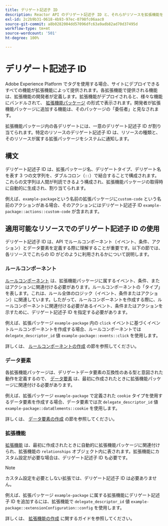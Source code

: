 ```yaml
---
title: デリゲート記述子 ID
description: Reactor API のデリゲート記述子 ID と、それらがリソースを拡張機能をリンクする方法について説明します。
exl-id: 2c2b9b31-0618-4b93-97ec-0798fc06aac0
source-git-commit: a8b0282004dd57096dfc63a9adb82ad70d37495d
workflow-type: tm+mt
source-wordcount: '501'
ht-degree: 100%

---
```


# デリゲート記述子 ID

Adobe Experience Platform でタグを使用する場合、サイトにデプロイできるすべての機能が拡張機能によって提供されます。各拡張機能で提供される機能は、拡張機能の開発者が定義します。拡張機能がデプロイされると、様々な機能にバンドルされて、 [拡張機能パッケージ](../endpoints/extension-packages.md) の形式で表示されます。開発者が拡張機能パッケージに追加する機能は、そのパッケージの「委任者」と見なされます。

拡張機能パッケージ内の各デリゲートには、一意のデリゲート記述子 ID が割り当てられます。特定のリソースのデリゲート記述子 ID は、リソースの種類と、そのリソースが属する拡張パッケージをシステムに通知します。

## 構文

デリゲート記述子 ID は、拡張パッケージ名、デリゲートタイプ、デリゲート名を表す 3 つの文字列を、ダブルコロン（`::`）で結合することで構成されます。これらの文字列は人間が判読できるよう構成され、拡張機能パッケージの取得時に自動的に生成され、割り当てられます。

例えば、`example-package`という名前の拡張パッケージに`custom-code` という名前のアクションがある場合、そのアクションにはデリゲート記述子 ID `example-package::actions::custom-code` が含まれます。

## 適用可能なリソースでのデリゲート記述子 ID の使用

デリゲート記述子 ID は、API でルールコンポーネント（イベント、条件、アクション）とデータ要素を定義する際に理解することが重要です。以下の節では、各リソースでこれらの ID がどのように利用されるかについて説明します。

### ルールコンポーネント

[ルールコンポーネント](../endpoints/rule-components.md) は、拡張機能パッケージに属するイベント、条件、またはアクションに関連付ける必要があります。ルールコンポーネントの「タイプ」を表します。これは、ルール全体のロジック（イベント、条件またはアクション）に関連しています。したがって、ルールコンポーネントを作成する際に、ルールコンポーネントに関連付ける必要があるイベント、条件またはアクションを示すために、デリゲート記述子 ID を指定する必要があります。

例えば、拡張パッケージ `example-package` 内の `click` イベントに基づくイベントルールコンポーネントを作成する場合、ルールコンポーネントでは `delegate_descriptor_id` 値 `example-package::events::click` を使用します。

詳しくは、 [ルールコンポーネントの作成](../endpoints/rule-components.md#create) の節を参照してください。

### データ要素

各拡張機能パッケージは、デリゲートデータ要素の互換性のある型と意図された動作を定義するので、 [データ要素](../endpoints/data-elements.md) は、最初に作成されたときに拡張機能パッケージに関連付ける必要があります。

例えば、拡張パッケージ `example-package` で定義された `cookie` タイプを使用するデータ要素を作成する場合、データ要素では次 `delegate_descriptor_id` 値 `example-package::dataElements::cookie` を使用します。

詳しくは、 [データ要素の作成](../endpoints/data-elements.md#create) の節を参照してください。

### 拡張機能

[拡張機能](../endpoints/extensions.md) は、最初に作成されたときに自動的に拡張機能パッケージに関連付けられ、拡張機能の `relationships` オブジェクト内に表されます。拡張機能にカスタム設定が必要な場合は、デリゲート記述子 ID も必要です。

>[!NOTE]
>
>カスタム設定を必要としない拡張では、デリゲート記述子 ID は必要ありません。

例えば、拡張パッケージ `example-package` に属する拡張機能にデリゲート記述子 ID を追加するには、拡張機能で `delegate_descriptor_id` 値 `example-package::extensionConfiguration::config` を使用します。

詳しくは、 [拡張機能の作成](../endpoints/extensions.md#create) に関するガイドを参照してください。
